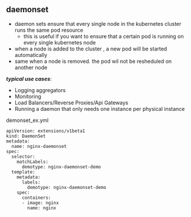 ## daemonset

- daemon sets ensure that every single node in the kubernetes cluster runs the same pod resource
   - this is useful if you want to ensure that a certain pod is running on every single kubernetes node
- when a node is added to the cluster , a new pod will be started automatically 
- same when a node is removed. the pod wil not be resheduled on another node


***typical use cases***: 
   - Logging aggregators 
   - Monitoring
   - Load Balancers/Reverse Proxies/Api Gateways
   - Running a daemon that only needs one instance per physical instance

demonset_ex.yml

```
apiVersion: extensions/v1beta1
kind: DaemonSet
metadata:
  name: nginx-daemonset
spec:
  selector:
    matchLabels:
      demotype: nginx-daemonset-demo
  template:
    metadata:
      labels:
        demotype: nginx-daemonset-demo
    spec:
      containers:
      - image: nginx
        name: nginx
```
